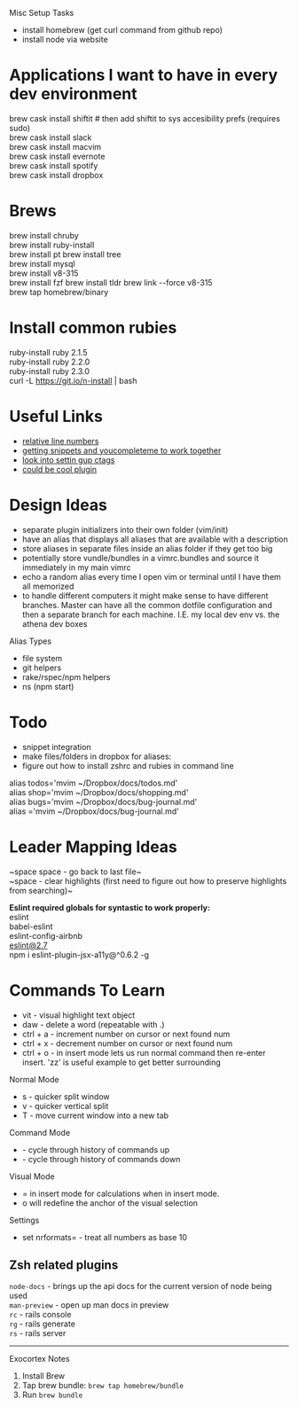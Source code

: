 Misc Setup Tasks
* install homebrew (get curl command from github repo)
* install node via website

# Applications I want to have in every dev environment
brew cask install shiftit   # then add shiftit to sys accesibility prefs (requires sudo)  
brew cask install slack   
brew cask install macvim  
brew cask install evernote  
brew cask install spotify  
brew cask install dropbox  

# Brews
brew install chruby  
brew install ruby-install  
brew install pt
brew install tree  
brew install mysql  
brew install v8-315  
brew install fzf
brew install tldr 
brew link --force v8-315  
brew tap homebrew/binary

# Install common rubies
ruby-install ruby 2.1.5  
ruby-install ruby 2.2.0  
ruby-install ruby 2.3.0  
curl -L https://git.io/n-install | bash


# Useful Links
* [relative line numbers](http://jeffkreeftmeijer.com/2012/relative-line-numbers-in-vim-for-super-fast-movement/)  
* [getting snippets and youcompleteme to work together](http://stackoverflow.com/questions/14896327/ultisnips-and-youcompleteme)  
* [look into settin gup ctags](https://github.com/LaunchAcademy/vim-config/blob/4e54606e6e201612a7c2152eb190538166a8afc2/init/keybindings.vim#L80)  
* [could be cool plugin](https://github.com/easymotion/vim-easymotion)  

# Design Ideas
* separate plugin initializers into their own folder (vim/init)  
* have an alias that displays all aliases that are available with a description  
* store aliases in separate files inside an alias folder if they get too big  
* potentially store vundle/bundles in a vimrc.bundles and source it immediately in my main vimrc  
* echo a random alias every time I open vim or terminal until I have them all memorized  
* to handle different computers it might make sense to have different branches.
    Master can have all the common dotfile configuration and then a separate
    branch for each machine. I.E. my local dev env vs. the athena dev boxes  


Alias Types
* file system
* git helpers
* rake/rspec/npm helpers
* ns (npm start)

# Todo
* snippet integration
* make files/folders in dropbox for aliases:
* figure out how to install zshrc and rubies in command line

alias todos='mvim ~/Dropbox/docs/todos.md'  
alias shop='mvim ~/Dropbox/docs/shopping.md'  
alias bugs='mvim ~/Dropbox/docs/bug-journal.md'  
alias ='mvim ~/Dropbox/docs/bug-journal.md'  

# Leader Mapping Ideas
~space space - go back to last file~  
~space - clear highlights (first need to figure out how to preserve highlights from searching)~  

**Eslint required globals for syntastic to work properly:**  
eslint  
babel-eslint  
eslint-config-airbnb  
eslint@2.7  
npm i eslint-plugin-jsx-a11y@^0.6.2 -g  

# Commands To Learn

- vit - visual highlight text object
- daw - delete a word (repeatable with .)
- ctrl + a - increment number on cursor or next found num
- ctrl + x - decrement number on cursor or next found num
- ctrl + o - in insert mode lets us run normal command then re-enter insert.  'zz' is useful example to get better surrounding

Normal Mode
- <C-w>s - quicker split window
- <C-w>v - quicker vertical split
- <C-w>T - move current window into a new tab

Command Mode
- <C-p> - cycle through history of commands up
- <C-n> - cycle through history of commands down

Visual Mode
- <C-r>= in insert mode for calculations when in insert mode. 
- o will redefine the anchor of the visual selection

Settings
- set nrformats=    - treat all numbers as base 10

## Zsh related plugins
`node-docs` - brings up the api docs for the current version of node being used  
`man-preview` - open up man docs in preview  
`rc` - rails console  
`rg` - rails generate  
`rs` - rails server  



---------------------
Exocortex Notes

1. Install Brew
2. Tap brew bundle: `brew tap homebrew/bundle`
3. Run `brew bundle`
